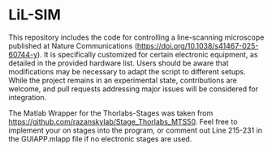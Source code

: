 # LiL-SIM
This repository includes the code for controlling a line-scanning microscope published at Nature Communications (https://doi.org/10.1038/s41467-025-60744-y). It is specifically customized for certain electronic equipment, as detailed in the provided hardware list. Users should be aware that modifications may be necessary to adapt the script to different setups. While the project remains in an experimental state, contributions are welcome, and pull requests addressing major issues will be considered for integration.

The Matlab Wrapper for the Thorlabs-Stages was taken from https://github.com/razanskylab/Stage_Thorlabs_MTS50. Feel free to implement your on stages into the program, or comment out Line 215-231 in the GUIAPP.mlapp file if no electronic stages are used. 
